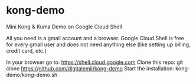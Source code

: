 # kong-demo

Mini Kong & Kuma Demo on Google Cloud Shell

All you need is a gmail account and a browser. Google Cloud Shell is free for every gmail user and does not need anything else (like setting up billing, credit card, etc.)

In your browser go to: 
  https://shell.cloud.google.com
Clone this repo:
  git clone https://github.com/digitalemil/kong-demo
Start the installation:
  kong-demo/kong-demo.sh
